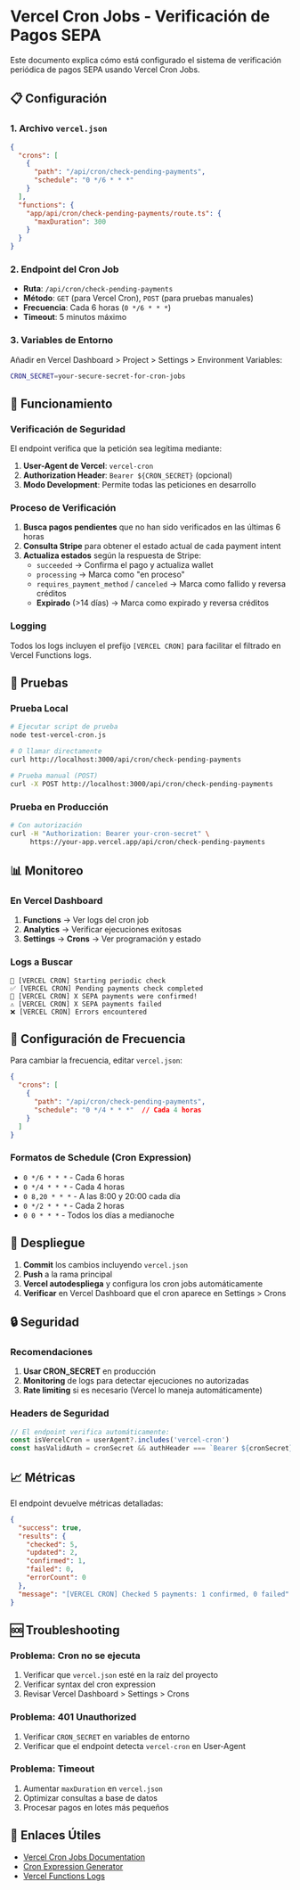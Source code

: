 # Vercel Cron Jobs - Verificación de Pagos SEPA

Este documento explica cómo está configurado el sistema de verificación periódica de pagos SEPA usando Vercel Cron Jobs.

## 📋 Configuración

### 1. Archivo `vercel.json`

```json
{
  "crons": [
    {
      "path": "/api/cron/check-pending-payments",
      "schedule": "0 */6 * * *"
    }
  ],
  "functions": {
    "app/api/cron/check-pending-payments/route.ts": {
      "maxDuration": 300
    }
  }
}
```

### 2. Endpoint del Cron Job

- **Ruta**: `/api/cron/check-pending-payments`
- **Método**: `GET` (para Vercel Cron), `POST` (para pruebas manuales)
- **Frecuencia**: Cada 6 horas (`0 */6 * * *`)
- **Timeout**: 5 minutos máximo

### 3. Variables de Entorno

Añadir en Vercel Dashboard > Project > Settings > Environment Variables:

```bash
CRON_SECRET=your-secure-secret-for-cron-jobs
```

## 🔧 Funcionamiento

### Verificación de Seguridad

El endpoint verifica que la petición sea legítima mediante:

1. **User-Agent de Vercel**: `vercel-cron`
2. **Authorization Header**: `Bearer ${CRON_SECRET}` (opcional)
3. **Modo Development**: Permite todas las peticiones en desarrollo

### Proceso de Verificación

1. **Busca pagos pendientes** que no han sido verificados en las últimas 6 horas
2. **Consulta Stripe** para obtener el estado actual de cada payment intent
3. **Actualiza estados** según la respuesta de Stripe:
   - `succeeded` → Confirma el pago y actualiza wallet
   - `processing` → Marca como "en proceso"
   - `requires_payment_method` / `canceled` → Marca como fallido y reversa créditos
   - **Expirado** (>14 días) → Marca como expirado y reversa créditos

### Logging

Todos los logs incluyen el prefijo `[VERCEL CRON]` para facilitar el filtrado en Vercel Functions logs.

## 🧪 Pruebas

### Prueba Local

```bash
# Ejecutar script de prueba
node test-vercel-cron.js

# O llamar directamente
curl http://localhost:3000/api/cron/check-pending-payments

# Prueba manual (POST)
curl -X POST http://localhost:3000/api/cron/check-pending-payments
```

### Prueba en Producción

```bash
# Con autorización
curl -H "Authorization: Bearer your-cron-secret" \
     https://your-app.vercel.app/api/cron/check-pending-payments
```

## 📊 Monitoreo

### En Vercel Dashboard

1. **Functions** → Ver logs del cron job
2. **Analytics** → Verificar ejecuciones exitosas
3. **Settings** → **Crons** → Ver programación y estado

### Logs a Buscar

```
🔄 [VERCEL CRON] Starting periodic check
✅ [VERCEL CRON] Pending payments check completed
🎉 [VERCEL CRON] X SEPA payments were confirmed!
⚠️ [VERCEL CRON] X SEPA payments failed
❌ [VERCEL CRON] Errors encountered
```

## 🔄 Configuración de Frecuencia

Para cambiar la frecuencia, editar `vercel.json`:

```json
{
  "crons": [
    {
      "path": "/api/cron/check-pending-payments",
      "schedule": "0 */4 * * *"  // Cada 4 horas
    }
  ]
}
```

### Formatos de Schedule (Cron Expression)

- `0 */6 * * *` - Cada 6 horas
- `0 */4 * * *` - Cada 4 horas
- `0 8,20 * * *` - A las 8:00 y 20:00 cada día
- `0 */2 * * *` - Cada 2 horas
- `0 0 * * *` - Todos los días a medianoche

## 🚀 Despliegue

1. **Commit** los cambios incluyendo `vercel.json`
2. **Push** a la rama principal
3. **Vercel autodespliega** y configura los cron jobs automáticamente
4. **Verificar** en Vercel Dashboard que el cron aparece en Settings > Crons

## 🔒 Seguridad

### Recomendaciones

1. **Usar CRON_SECRET** en producción
2. **Monitoring** de logs para detectar ejecuciones no autorizadas
3. **Rate limiting** si es necesario (Vercel lo maneja automáticamente)

### Headers de Seguridad

```typescript
// El endpoint verifica automáticamente:
const isVercelCron = userAgent?.includes('vercel-cron')
const hasValidAuth = cronSecret && authHeader === `Bearer ${cronSecret}`
```

## 📈 Métricas

El endpoint devuelve métricas detalladas:

```json
{
  "success": true,
  "results": {
    "checked": 5,
    "updated": 2,
    "confirmed": 1,
    "failed": 0,
    "errorCount": 0
  },
  "message": "[VERCEL CRON] Checked 5 payments: 1 confirmed, 0 failed"
}
```

## 🆘 Troubleshooting

### Problema: Cron no se ejecuta

1. Verificar que `vercel.json` esté en la raíz del proyecto
2. Verificar syntax del cron expression
3. Revisar Vercel Dashboard > Settings > Crons

### Problema: 401 Unauthorized

1. Verificar `CRON_SECRET` en variables de entorno
2. Verificar que el endpoint detecta `vercel-cron` en User-Agent

### Problema: Timeout

1. Aumentar `maxDuration` en `vercel.json`
2. Optimizar consultas a base de datos
3. Procesar pagos en lotes más pequeños

## 🔗 Enlaces Útiles

- [Vercel Cron Jobs Documentation](https://vercel.com/docs/cron-jobs)
- [Cron Expression Generator](https://crontab.guru/)
- [Vercel Functions Logs](https://vercel.com/docs/functions/logs)